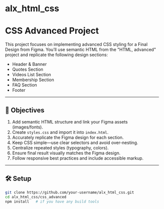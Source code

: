 # alx_html_css
# CSS Advanced Project

This project focuses on implementing advanced CSS styling for a Final Design from Figma. You’ll use semantic HTML from the "HTML, advanced" project and replicate the following design sections:

- Header & Banner  
- Quotes Section  
- Videos List Section  
- Membership Section  
- FAQ Section  
- Footer

---

## 🎯 Objectives

1. Add semantic HTML structure and link your Figma assets (images/fonts).
2. Create `styles.css` and import it into `index.html`.
3. Accurately replicate the Figma design for each section.
4. Keep CSS simple—use clear selectors and avoid over-nesting.
5. Centralize repeated styles (typography, colors).
6. Ensure final result visually matches the Figma design.
7. Follow responsive best practices and include accessible markup.

---

## 🛠️ Setup

```bash
git clone https://github.com/your-username/alx_html_css.git
cd alx_html_css/css_advanced
npm install   # if you have any build tools
